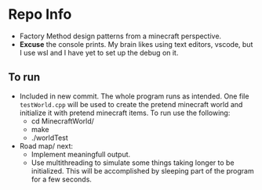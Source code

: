 # Repo Info
  * Factory Method design patterns from a minecraft perspective.
  * **Excuse** the console prints. My brain likes using text editors, vscode, but I use wsl and I have yet to set up the debug on it.

## To run
  * Included in new commit. The whole program runs as intended. One file `testWorld.cpp` will be used to create the pretend minecraft world and initialize it with pretend minecraft items. To run use the following:
    + cd MinecraftWorld/
    + make
    + ./worldTest
  * Road map/ next:
    + Implement meaningfull output.
    + Use multithreading to simulate some things taking longer to be initialized. This will be accomplished by sleeping part of the program for a few seconds.